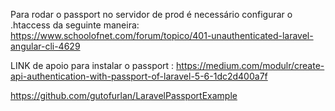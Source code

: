 Para rodar o passport no servidor de prod é necessário configurar o .htaccess da seguinte maneira:
https://www.schoolofnet.com/forum/topico/401-unauthenticated-laravel-angular-cli-4629

LINK de apoio para instalar o passport : https://medium.com/modulr/create-api-authentication-with-passport-of-laravel-5-6-1dc2d400a7f

https://github.com/gutofurlan/LaravelPassportExample